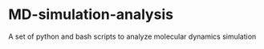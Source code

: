 # MD-simulation-analysis
A set of python and bash scripts to analyze molecular dynamics simulation 

